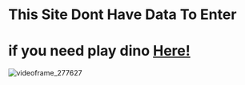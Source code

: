 # This Site Dont Have Data To Enter
# if you need play dino [Here!](https://games-systembotc55.github.io/GamesData/game1.html)

![videoframe_277627](https://github.com/games-systembotc55/games-systembotc55.github.io/assets/160527673/8f4b5535-22f8-4d46-917d-c08cec2b869e)
